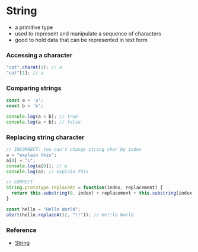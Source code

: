 # String

- a primitive type
- used to represent and manipulate a sequence of characters
- good to hold data that can be represented in text form

### Accessing a character

```js
"cat".charAt(1); // a
"cat"[1]; // a
```

### Comparing strings

```js
const a = 'a';
const b = 'b';

console.log(a < b); // true
console.log(a < b); // false
```

### Replacing string character

```js
// INCORRECT: You can't change string char by index
a = "explain this";
a[0] = "i";
console.log(a[0]); // e
console.log(a); // explain this

// CORRECT
String.prototype.replaceAt = function(index, replacement) {
  return this.substring(0, index) + replacement + this.substring(index + 1, this.length);
}

const hello = "Hello World";
alert(hello.replaceAt(2, "!!")); // He!!lo World
```

### Reference

- [String](https://developer.mozilla.org/en-US/docs/Web/JavaScript/Reference/Global_Objects/String)
